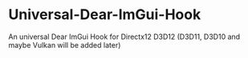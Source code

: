 # Universal-Dear-ImGui-Hook
An universal Dear ImGui Hook for Directx12 D3D12 (D3D11, D3D10 and maybe Vulkan will be added later)
